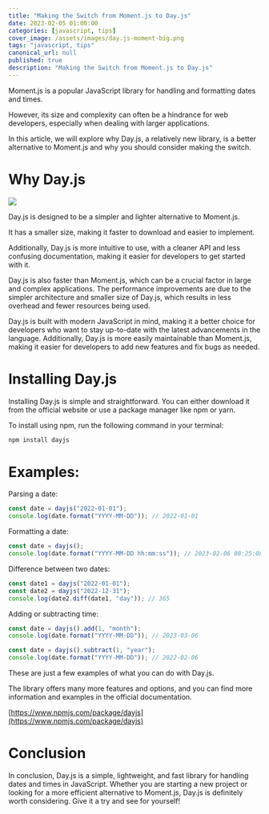 ```yaml
---
title: "Making the Switch from Moment.js to Day.js"
date: 2023-02-05 01:00:00
categories: [javascript, tips]
cover_image: /assets/images/day.js-moment-big.png
tags: "javascript, tips"
canonical_url: null
published: true
description: "Making the Switch from Moment.js to Day.js"
---
```


Moment.js is a popular JavaScript library for handling and formatting dates and times.

However, its size and complexity can often be a hindrance for web developers, especially when dealing with larger applications.

In this article, we will explore why Day.js, a relatively new library, is a better alternative to Moment.js and why you should consider making the switch.

# Why Day.js

![](https://pbs.twimg.com/media/EWiVVM1WsAEtKsX.jpg)

Day.js is designed to be a simpler and lighter alternative to Moment.js.

It has a smaller size, making it faster to download and easier to implement.

Additionally, Day.js is more intuitive to use, with a cleaner API and less confusing documentation, making it easier for developers to get started with it.

Day.js is also faster than Moment.js, which can be a crucial factor in large and complex applications. The performance improvements are due to the simpler architecture and smaller size of Day.js, which results in less overhead and fewer resources being used.

Day.js is built with modern JavaScript in mind, making it a better choice for developers who want to stay up-to-date with the latest advancements in the language. Additionally, Day.js is more easily maintainable than Moment.js, making it easier for developers to add new features and fix bugs as needed.

# Installing Day.js

Installing Day.js is simple and straightforward. You can either download it from the official website or use a package manager like npm or yarn.

To install using npm, run the following command in your terminal:

```bash
npm install dayjs
```

# Examples:

Parsing a date:

```js
const date = dayjs("2022-01-01");
console.log(date.format("YYYY-MM-DD")); // 2022-01-01
```

Formatting a date:

```js
const date = dayjs();
console.log(date.format("YYYY-MM-DD hh:mm:ss")); // 2023-02-06 08:25:08
```

Difference between two dates:

```js
const date1 = dayjs("2022-01-01");
const date2 = dayjs("2022-12-31");
console.log(date2.diff(date1, "day")); // 365
```

Adding or subtracting time:

```js
const date = dayjs().add(1, "month");
console.log(date.format("YYYY-MM-DD")); // 2023-03-06

const date = dayjs().subtract(1, "year");
console.log(date.format("YYYY-MM-DD")); // 2022-02-06
```

These are just a few examples of what you can do with Day.js.

The library offers many more features and options, and you can find more information and examples in the official documentation.

[https://www.npmjs.com/package/dayjs](https://www.npmjs.com/package/dayjs)

# Conclusion

In conclusion, Day.js is a simple, lightweight, and fast library for handling dates and times in JavaScript. Whether you are starting a new project or looking for a more efficient alternative to Moment.js, Day.js is definitely worth considering. Give it a try and see for yourself!
